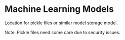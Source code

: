 # Machine Learning Models
Location for pickle files or similar model storage model.

Note: Pickle files need some care due to security issues.